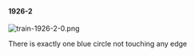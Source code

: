 #### 1926-2
![train-1926-2-0.png](https://github.com/lil-lab/nlvr/raw/master/nlvr/train/images/32/train-1926-2-0.png "train-1926-2-0.png")

There is exactly one blue circle not touching any edge